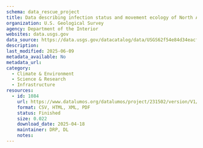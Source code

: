 ```yaml
---
schema: data_rescue_project 
title: Data describing infection status and movement ecology of North American waterfowl
organization: U.S. Geological Survey
agency: Department of the Interior
websites: data.usgs.gov
data_source: https://data.usgs.gov/datacatalog/data/USGS62f54e84d34eacf53973a9de
description: 
last_modified: 2025-06-09
metadata_available: No
metadata_url: 
category:
  - Climate & Environment 
  - Science & Research 
  - Infrastructure 
resources:
  - id: 1084
    url: https://www.datalumos.org/datalumos/project/231502/version/V1/view
    format: CSV, HTML, XML, PDF
    status: Finished
    size: 0.022
    download_date: 2025-04-18
    maintainer: DRP, DL
    notes: 
---
```

